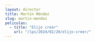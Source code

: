 ```yaml
---
layout: director
title: Martín Méndez
slug: martin-mendez
peliculas:
  - title: "Elijo creer"
    url: "/lps/2024/02/20/elijo-creer/"
---
```

